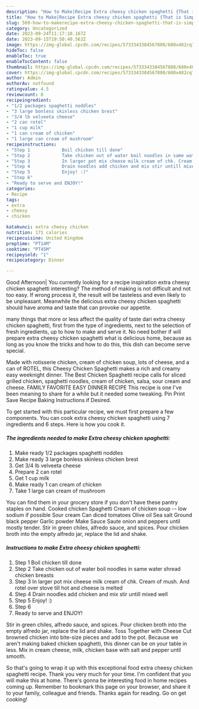 ```yaml
---
description: "How to Make|Recipe Extra cheesy chicken spaghetti {That is Simple"
title: "How to Make|Recipe Extra cheesy chicken spaghetti {That is Simple"
slug: 569-how-to-makerecipe-extra-cheesy-chicken-spaghetti-that-is-simple
category: Uncategorized
date: 2023-09-24T11:17:10.167Z
date: 2023-09-15T19:50:40.563Z
image: https://img-global.cpcdn.com/recipes/5733343384567808/680x482cq70/extra-cheesy-chicken-spaghetti-recipe-main-photo.jpg
hideToc: false
enableToc: true
enableTocContent: false
thumbnail: https://img-global.cpcdn.com/recipes/5733343384567808/680x482cq70/extra-cheesy-chicken-spaghetti-recipe-main-photo.jpg
cover: https://img-global.cpcdn.com/recipes/5733343384567808/680x482cq70/extra-cheesy-chicken-spaghetti-recipe-main-photo.jpg
author: Admin
authorAv: notfound
ratingvalue: 4.5
reviewcount: 8
recipeingredient:
- "1/2 packages spaghetti noddles"
- "3 large bonless skinless chicken brest"
- "3/4 lb velveeta cheese"
- "2 can rotel"
- "1 cup milk"
- "1 can cream of chicken"
- "1 large can cream of mushroom"
recipeinstructions:
- "Step 1            Boil chicken till done"
- "Step 2            Take chicken out of water boil noodles in same water shread chicken breasts"
- "Step 3            In larger pot mix cheese milk cream of chk. Cream of mush. And rotel over stove till hot and cheese is melted"
- "Step 4            Drain noodles add chicken and mix stir untill mixed well"
- "Step 5            Enjoy! :)"
- "Step 6"
- "Ready to serve and ENJOY!"
categories:
- Recipe
tags:
- extra
- cheesy
- chicken

katakunci: extra cheesy chicken 
nutrition: 171 calories
recipecuisine: United Kingdom
preptime: "PT14M"
cooktime: "PT45M"
recipeyield: "1"
recipecategory: Dinner

---
```



Good Afternoon| You currently looking for a recipe inspiration extra cheesy chicken spaghetti interesting? The method of making is not difficult and not too easy. If wrong process it, the result will be tasteless and even likely to be unpleasant. Meanwhile the delicious extra cheesy chicken spaghetti should have aroma and taste that can provoke our appetite.






many things that more or less affect the quality of taste dari extra cheesy chicken spaghetti, first from the type of ingredients, next to the selection of fresh ingredients, up to how to make and serve it. No need bother if will prepare extra cheesy chicken spaghetti what is delicious home, because as long as you know the tricks and how to do this, this dish can become serve  special.


Made with rotisserie chicken, cream of chicken soup, lots of cheese, and a can of ROTEL, this Cheesy Chicken Spaghetti makes a rich and creamy easy weeknight dinner. The Best Chicken Spaghetti recipe calls for sliced grilled chicken, spaghetti noodles, cream of chicken, salsa, sour cream and cheese. FAMILY FAVORITE EASY DINNER RECIPE This recipe is one I&#39;ve been meaning to share for a while but it needed some tweaking. Pin Print Save Recipe Baking Instructions if Desired.


To get started with this particular recipe, we must first prepare a few components. You can cook extra cheesy chicken spaghetti using 7 ingredients and 6 steps. Here is how you cook it.

<!--inarticleads1-->

##### The ingredients needed to make Extra cheesy chicken spaghetti:

1. Make ready 1/2 packages spaghetti noddles
1. Make ready 3 large bonless skinless chicken brest
1. Get 3/4 lb velveeta cheese
1. Prepare 2 can rotel
1. Get 1 cup milk
1. Make ready 1 can cream of chicken
1. Take 1 large can cream of mushroom


You can find them in your grocery store if you don&#39;t have these pantry staples on hand. Cooked chicken Spaghetti Cream of chicken soup -- low sodium if possible Sour cream Can diced tomatoes Olive oil Sea salt Ground black pepper Garlic powder Make Sauce Saute onion and peppers until mostly tender. Stir in green chiles, alfredo sauce, and spices. Pour chicken broth into the empty alfredo jar, replace the lid and shake. 

<!--inarticleads2-->

##### Instructions to make Extra cheesy chicken spaghetti:

1. Step 1            Boil chicken till done
1. Step 2            Take chicken out of water boil noodles in same water shread chicken breasts
1. Step 3            In larger pot mix cheese milk cream of chk. Cream of mush. And rotel over stove till hot and cheese is melted
1. Step 4            Drain noodles add chicken and mix stir untill mixed well
1. Step 5            Enjoy! :)
1. Step 6
1. Ready to serve and ENJOY!

Stir in green chiles, alfredo sauce, and spices. Pour chicken broth into the empty alfredo jar, replace the lid and shake. Toss Together with Cheese Cut browned chicken into bite-size pieces and add to the pot. Because we aren&#39;t making baked chicken spaghetti, this dinner can be on your table in less. Mix in cream cheese, milk, chicken base with salt and pepper until smooth. 

So that's going to wrap it up with this exceptional food extra cheesy chicken spaghetti recipe. Thank you very much for your time. I'm confident that you will make this at home. There's gonna be interesting food in home recipes coming up. Remember to bookmark this page on your browser, and share it to your family, colleague and friends. Thanks again for reading. Go on get cooking!
